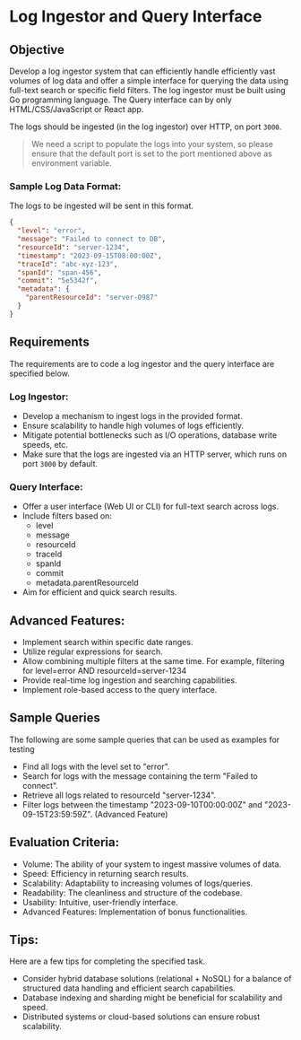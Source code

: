 # Log Ingestor and Query Interface


## Objective

Develop a log ingestor system that can efficiently handle efficiently vast volumes of log data and offer a simple interface for querying the data using full-text search or specific field filters.
The log ingestor must be built using Go programming language. The Query interface can by only HTML/CSS/JavaScript or React app.

The logs should be ingested (in the log ingestor) over HTTP, on port `3000`.

> We need a script to populate the logs into your system, so please ensure that the default 
> port is set to the port mentioned above as environment variable.


### Sample Log Data Format:

The logs to be ingested will be sent in this format.

```json
{
  "level": "error",
  "message": "Failed to connect to DB",
  "resourceId": "server-1234",
  "timestamp": "2023-09-15T08:00:00Z",
  "traceId": "abc-xyz-123",
  "spanId": "span-456",
  "commit": "5e5342f",
  "metadata": {
    "parentResourceId": "server-0987"
  }
}
```

## Requirements

The requirements are to code a log ingestor and the query interface are specified below.

### Log Ingestor:

- Develop a mechanism to ingest logs in the provided format.
- Ensure scalability to handle high volumes of logs efficiently.
- Mitigate potential bottlenecks such as I/O operations, database write speeds, etc.
- Make sure that the logs are ingested via an HTTP server, which runs on port `3000` by default.

### Query Interface:

- Offer a user interface (Web UI or CLI) for full-text search across logs.
- Include filters based on:
    - level
    - message
    - resourceId
    - traceId
    - spanId
    - commit
    - metadata.parentResourceId
- Aim for efficient and quick search results.

## Advanced Features:
- Implement search within specific date ranges.
- Utilize regular expressions for search.
- Allow combining multiple filters at the same time. For example, filtering for level=error AND resourceId=server-1234
- Provide real-time log ingestion and searching capabilities.
- Implement role-based access to the query interface.

## Sample Queries

The following are some sample queries that can be used as examples for testing

- Find all logs with the level set to "error".
- Search for logs with the message containing the term "Failed to connect".
- Retrieve all logs related to resourceId "server-1234".
- Filter logs between the timestamp "2023-09-10T00:00:00Z" and "2023-09-15T23:59:59Z". (Advanced Feature)

## Evaluation Criteria:

- Volume: The ability of your system to ingest massive volumes of data.
- Speed: Efficiency in returning search results.
- Scalability: Adaptability to increasing volumes of logs/queries.
- Readability: The cleanliness and structure of the codebase.
- Usability: Intuitive, user-friendly interface.
- Advanced Features: Implementation of bonus functionalities.

## Tips:
Here are a few tips for completing the specified task.
- Consider hybrid database solutions (relational + NoSQL) for a balance of structured data handling and efficient search capabilities.
- Database indexing and sharding might be beneficial for scalability and speed.
- Distributed systems or cloud-based solutions can ensure robust scalability.